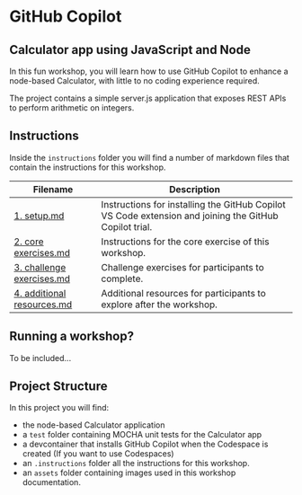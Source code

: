 # GitHub Copilot
## Calculator app using JavaScript and Node

In this fun workshop, you will learn how to use GitHub Copilot to enhance a node-based Calculator, with little to no coding experience required.

The project contains a simple server.js application that exposes REST APIs to perform arithmetic on integers.


## Instructions 

Inside the `instructions` folder you will find a number of markdown files that contain the instructions for this workshop.

Filename | Description
--- | ---
[1. setup.md](</instructions/1. setup.md>) | Instructions for installing the GitHub Copilot VS Code extension and joining the GitHub Copilot trial.
[2. core exercises.md](</instructions/2. core exercises.md>) | Instructions for the core exercise of this workshop.
[3. challenge exercises.md](</instructions/3. challenge exercises.md>) | Challenge exercises for participants to complete.
[4. additional resources.md](</instructions/4. additional resources.md>) | Additional resources for participants to explore after the workshop.


## Running a workshop?

To be included...

## Project Structure

In this project you will find: 

* the node-based Calculator application
* a `test` folder containing MOCHA unit tests for the Calculator app
* a devcontainer that installs GitHub Copilot when the Codespace is created (If you want to use Codespaces)
* an `.instructions` folder all the instructions for this workshop.
* an `assets` folder containing images used in this workshop documentation.
